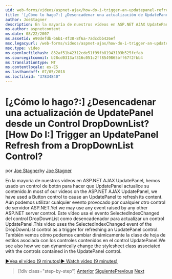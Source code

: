 ```yaml
---
uid: web-forms/videos/aspnet-ajax/how-do-i-trigger-an-updatepanel-refresh-from-a-dropdownlist-control
title: '[¿Cómo lo hago?:] ¿Desencadenar una actualización de UpdatePanel desde un Control DropDownList? | Microsoft Docs'
author: JoeStagner
description: En la mayoría de nuestros vídeos en ASP.NET AJAX UpdatePanel, hemos usado un control de botón para hacer que UpdatePanel actualice su contenido. Aún podemos utilizar cualquier evento...
ms.author: aspnetcontent
ms.date: 08/22/2007
ms.assetid: e90defdb-b6b1-4f38-8f6a-7adccbb426ef
msc.legacyurl: /web-forms/videos/aspnet-ajax/how-do-i-trigger-an-updatepanel-refresh-from-a-dropdownlist-control
msc.type: video
ms.openlocfilehash: 832af51b42312cde51f99fb81943103b525fcfab
ms.sourcegitcommit: b28cd0313af316c051c2ff8549865bff67f2fbb4
ms.translationtype: MT
ms.contentlocale: es-ES
ms.lasthandoff: 07/05/2018
ms.locfileid: "37834840"
---
```

<a name="how-do-i-trigger-an-updatepanel-refresh-from-a-dropdownlist-control"></a><span data-ttu-id="03295-105">[¿Cómo lo hago?:] ¿Desencadenar una actualización de UpdatePanel desde un Control DropDownList?</span><span class="sxs-lookup"><span data-stu-id="03295-105">[How Do I:] Trigger an UpdatePanel Refresh from a DropDownList Control?</span></span>
====================
<span data-ttu-id="03295-106">por [Joe Stagner](https://github.com/JoeStagner)</span><span class="sxs-lookup"><span data-stu-id="03295-106">by [Joe Stagner](https://github.com/JoeStagner)</span></span>

<span data-ttu-id="03295-107">En la mayoría de nuestros vídeos en ASP.NET AJAX UpdatePanel, hemos usado un control de botón para hacer que UpdatePanel actualice su contenido.</span><span class="sxs-lookup"><span data-stu-id="03295-107">In most of our videos on the ASP.NET AJAX UpdatePanel, we have used a Button control to cause an UpdatePanel to refresh its content.</span></span> <span data-ttu-id="03295-108">Aún podemos utilizar cualquier evento provocado por cualquier otro control de servidor ASP.NET.</span><span class="sxs-lookup"><span data-stu-id="03295-108">Yet we may use any event raised by any other ASP.NET server control.</span></span> <span data-ttu-id="03295-109">Este vídeo usa el evento SelectedIndexChanged del control DropDownList como desencadenador para actualizar un control UpdatePanel.</span><span class="sxs-lookup"><span data-stu-id="03295-109">This video uses the SelectedIndexChanged event of the DropDownList control as a trigger for refreshing an UpdatePanel control.</span></span> <span data-ttu-id="03295-110">También vemos cómo podemos cambiar dinámicamente la clase de hoja de estilos asociada con los controles contenidos en el control UpdatePanel.</span><span class="sxs-lookup"><span data-stu-id="03295-110">We see also how we can dynamically change the stylesheet class associated with the controls contained in the UpdatePanel control.</span></span>

[<span data-ttu-id="03295-111">&#9654;Vea el vídeo (9 minutos)</span><span class="sxs-lookup"><span data-stu-id="03295-111">&#9654; Watch video (9 minutes)</span></span>](https://channel9.msdn.com/Blogs/ASP-NET-Site-Videos/how-do-i-trigger-an-updatepanel-refresh-from-a-dropdownlist-control)

> [!div class="step-by-step"]
> <span data-ttu-id="03295-112">[Anterior](how-do-i-implement-the-persistent-communications-pattern-using-web-services.md)
> [Siguiente](how-do-i-create-an-aspnet-ajax-extender-from-scratch.md)</span><span class="sxs-lookup"><span data-stu-id="03295-112">[Previous](how-do-i-implement-the-persistent-communications-pattern-using-web-services.md)
[Next](how-do-i-create-an-aspnet-ajax-extender-from-scratch.md)</span></span>
